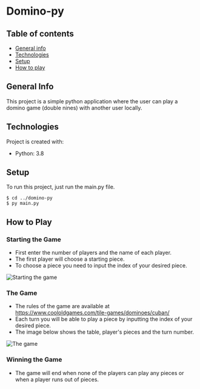 # Domino-py
## Table of contents
* [General info](#general-info)
* [Technologies](#technologies)
* [Setup](#setup)
* [How to play](#how-to-play)

## General Info
This project is a simple python application where the user can play a domino game (double nines) with another user locally.
	
## Technologies
Project is created with:
* Python: 3.8
	
## Setup
To run this project, just run the main.py file.

```
$ cd ../domino-py
$ py main.py
```

## How to Play
### Starting the Game
* First enter the number of players and the name of each player.
* The first player will choose a starting piece.
* To choose a piece you need to input the index of your desired piece.

![Starting the game](https://i.imgur.com/v91OK1u.png?1)


### The Game
* The rules of the game are available at https://www.coololdgames.com/tile-games/dominoes/cuban/
* Each turn you will be able to play a piece by inputting the index of your desired piece.
* The image below shows the table, player's pieces and the turn number.

![The game](https://i.imgur.com/gbS7zUb.png)

### Winning the Game
* The game will end when none of the players can play any pieces or when a player runs out of pieces.
